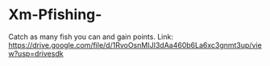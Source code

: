 # Xm-Pfishing-


Catch as many fish you can and gain points.
Link:
https://drive.google.com/file/d/1RvoOsnMIJI3dAa460b6La6xc3gnmt3up/view?usp=drivesdk
